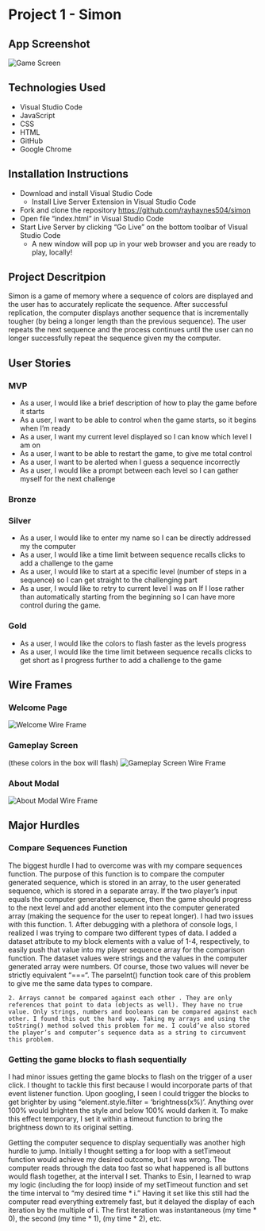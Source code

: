 # Project 1 - Simon

## App Screenshot
![Game Screen](./Assets/game-screen.jpeg)

## Technologies Used
- Visual Studio Code
- JavaScript
- CSS
- HTML
- GitHub
- Google Chrome


## Installation Instructions
- Download and install Visual Studio Code
    - Install Live Server Extension in Visual Studio Code
- Fork and clone the repository https://github.com/rayhaynes504/simon
- Open file “index.html” in Visual Studio Code
- Start Live Server by clicking “Go Live” on the bottom toolbar of Visual Studio Code
    - A new window will pop up in your web browser and you are ready to play, locally!


## Project Descritpion
Simon is a game of memory where a sequence of colors are displayed and the user has to accurately replicate the sequence. After successful replication, the computer displays another sequence that is incrementally tougher (by being a longer length than the previous sequence). The user repeats the next sequence and the process continues until the user can no longer successfully repeat the sequence given my the computer.  


## User Stories
### MVP
- As a user, I would like a brief description of how to play the game before it starts
- As a user, I want to be able to control when the game starts, so it begins when I’m ready
- As a user, I want my current level displayed so I can know which level I am on
- As a user, I want to be able to restart the game, to give me total control 
- As a user, I want to be alerted when I guess a sequence incorrectly
- As a user, I would like a prompt between each level so I can gather myself for the next challenge

### Bronze

### Silver
- As a user, I would like to enter my name so I can be directly addressed my the computer
- As a user, I would like a time limit between sequence recalls clicks to add a challenge to the game
- As a user, I would like to start at a specific level (number of steps in a sequence) so I can get straight to the challenging part
- As a user, I would like to retry to current level I was on If I lose rather than automatically starting from the beginning so I can have more control during the game. 
### Gold
- As a user, I would like the colors to flash faster as the levels progress
- As a user, I would like the time limit between sequence recalls clicks to get short as I progress further to add a challenge to the game


## Wire Frames
### Welcome Page
![Welcome Wire Frame](Assets/welcome-page-wireframe.jpg)

### Gameplay Screen
(these colors in the box will flash)
![Gameplay Screen Wire Frame](Assets/Gameplay-Wireframe.jpg)
### About Modal
![About Modal Wire Frame](./Assets/about-modal-wireframe.jpg)




## Major Hurdles

### Compare Sequences Function
The biggest hurdle I had to overcome was with my compare sequences function. The purpose of this function is to compare the computer generated sequence, which is stored in an array, to the user generated sequence, which is stored in a separate array. If the two player’s input equals the computer generated sequence, then the game should progress to the next level and add another element into the computer generated array (making the sequence for the user to repeat longer). I had two issues with this function.
	1. After debugging with a plethora of console logs, I realized I was trying to compare two different types of data. I added a dataset attribute to my block elements with a value of 1-4, respectively, to easily push that value into my player sequence array for the comparison function. The dataset values were strings and the values in the computer generated array were numbers. Of course, those two values will never be strictly equivalent “===“. The parseInt() function took care of this problem to give me the same data types to compare.
 
	2. Arrays cannot be compared against each other . They are only references that point to data (objects as well). They have no true value. Only strings, numbers and booleans can be compared against each other. I found this out the hard way. Taking my arrays and using the toString() method solved this problem for me. I could’ve also stored the player’s and computer’s sequence data as a string to circumvent this problem. 

### Getting the game blocks to flash sequentially
I had minor issues getting the game blocks to flash on the trigger of a user click. I thought to tackle this first because I would incorporate parts of that event listener function. Upon googling, I seen I could trigger the blocks to get brighter by using “element.style.filter = ‘brightness(x%)’. Anything over 100% would brighten the style and below 100% would darken it. To make this effect temporary, I set it within a timeout function to bring the brightness down to its original setting. 

Getting the computer sequence to display sequentially was another high hurdle to jump. Initially I thought setting a for loop with a setTimeout function would achieve my desired outcome, but I was wrong. The computer reads through the data too fast so what happened is all buttons would flash together, at the interval I set. Thanks to Esin, I learned to wrap my logic (including the for loop) inside of my setTimeout function and set the time interval to “my desired time * i.” Having it set like this still had the computer read everything extremely fast, but it delayed the display of each iteration by the multiple of i. The first iteration was instantaneous (my time * 0), the second (my time * 1), (my time * 2), etc. 
